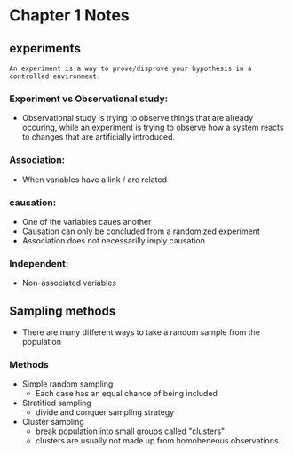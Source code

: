 # Chapter 1 Notes
	
## experiments
	An experiment is a way to prove/disprove your hypothesis in a controlled environment.

### Experiment vs Observational study:
- Observational study is trying to observe things that are already occuring, while an experiment is trying to observe how a system reacts to changes that are artificially introduced.

### Association:
- When variables have a link / are related

### causation:
- One of the variables caues another
- Causation can only be concluded from a randomized experiment	
- Association does not necessarilly imply causation

### Independent:
- Non-associated variables

## Sampling methods
- There are many different ways to take a random sample from the population

### Methods
- Simple random sampling
	- Each case has an equal chance of being included
- Stratified sampling
	- divide and conquer sampling strategy
- Cluster sampling
	- break population into small groups called "clusters"
	- clusters are usually not made up from homoheneous observations.


